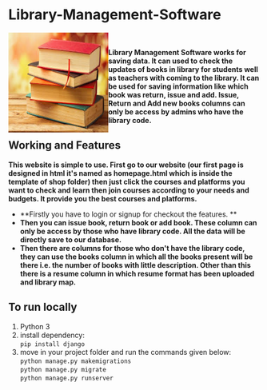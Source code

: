 # Library-Management-Software

<img src = "/clg/static/book.jpg" height = "200" width="200" align="left"><br />

**Library Management Software works for saving data. It can used to check the updates of books in library for students well as teachers with coming to the library. It can be used for saving information like which book was return, issue and add. Issue, Return and Add new books columns can only be access by admins who have the library code.**



## Working and Features

**This website is simple to use. First go to our website (our first page is designed in html it's named as homepage.html which is inside the template of shop folder) then just click the courses and platforms you want to check and learn then join courses according to your needs and budgets. It provide you the best courses and platforms.**
* **Firstly you have to login or signup for checkout the features. **
* **Then you can issue book, return book or add book. These column can only be access by those who have library code. All the data will be directly save to our database.**
* **Then there are columns for those who don't have the library code, they can use the books column in which all the books present will be there i.e. the number of books with little description. Other than this there is a resume column in which resume format has been uploaded and library map.**

## To run locally

1. Python 3
2. install dependency: \
     `pip install django`
3. move in your project folder and run the commands given below:\
     `python manage.py makemigrations`\
     `python manage.py migrate`\
     `python manage.py runserver`
